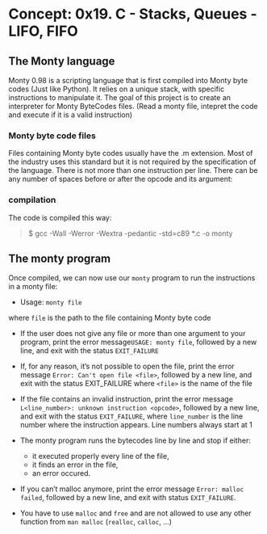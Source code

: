 # Concept: 0x19. C - Stacks, Queues - LIFO, FIFO

## The Monty language

Monty 0.98 is a scripting language that is first compiled into Monty byte codes (Just like Python). It relies on a unique stack, with specific instructions to manipulate it. The goal of this project is to create an interpreter for Monty ByteCodes files. (Read a monty file, intepret the code and execute if it is a valid instruction)

### Monty byte code files

Files containing Monty byte codes usually have the .m extension. Most of the industry uses this standard but it is not required by the specification of the language. There is not more than one instruction per line. There can be any number of spaces before or after the opcode and its argument:

### compilation

The code is compiled this way:
> $ gcc -Wall -Werror -Wextra -pedantic -std=c89 *.c -o monty

## The monty program

Once compiled, we can now use our `monty` program to run the instructions in a monty file:

- Usage: `monty file`

where `file` is the path to the file containing Monty byte code

- If the user does not give any file or more than one argument to your program, print the error message`USAGE: monty file`, followed by a new line, and exit with the status `EXIT_FAILURE`

- If, for any reason, it’s not possible to open the file, print the error message `Error: Can't open file <file>`, followed by a new line, and exit with the status EXIT_FAILURE
where `<file>` is the name of the file
- If the file contains an invalid instruction, print the error message `L<line_number>: unknown instruction <opcode>`, followed by a new line, and exit with the status `EXIT_FAILURE`,
where `line_number` is the line number where the instruction appears.
Line numbers always start at 1

- The monty program runs the bytecodes line by line and stop if either:
  - it executed properly every line of the file,
  - it finds an error in the file,
  - an error occured.

- If you can’t malloc anymore, print the error message `Error: malloc failed`, followed by a new line, and exit with status `EXIT_FAILURE`.
- You have to use `malloc` and `free` and are not allowed to use any other function from `man malloc` (`realloc`, `calloc`, …)
